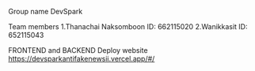 Group name DevSpark

Team members
1.Thanachai Naksomboon ID: 662115020
2.Wanikkasit ID: 652115043

FRONTEND and BACKEND Deploy website
https://devsparkantifakenewsii.vercel.app/#/